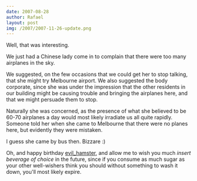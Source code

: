 ```yaml
---
date: 2007-08-28
author: Rafael
layout: post
img: /2007/2007-11-26-update.png
---
```


Well, that was interesting.

We just had a Chinese lady come in to complain that there were too many airplanes in the sky.

We suggested, on the few occasions that we could get her to stop talking, that she might try Melbourne airport. We also suggested the body corporate, since she was under the impression that the other residents in our building might be causing trouble and bringing the airplanes here, and that we might persuade them to stop.

Naturally she was concerned, as the presence of what she believed to be 60-70 airplanes a day would most likely irradiate us all quite rapidly. Someone told her when she came to Melbourne that there were no planes here, but evidently they were mistaken.

I guess she came by bus then. Bizzare :)

Oh, and happy birthday <a href="http://evil_hamster.livejournal.com/" class="lj-user">evil_hamster</a>, and allow me to wish you much *insert beverage of choice* in the future, since if you consume as much sugar as your other well-wishers think you should without something to wash it down, you'll most likely expire.
